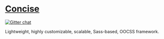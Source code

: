 [Concise](http://concisecss.com/)
===========
[![Gitter chat](https://badges.gitter.im/concisecss.png)](https://gitter.im/concisecss)

Lightweight, highly customizable, scalable, Sass-based, OOCSS framework.

